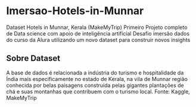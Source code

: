 # Imersao-Hotels-in-Munnar

Dataset  Hotels in Munnar, Kerala (MakeMyTrip)
Primeiro Projeto completo de Data science com apoio de inteligência artificial
Desafio imersão dados do curso da Alura utilizando um novo dataset para construir novos insights
## Sobre Dataset
 A base de dados é relacionada a indústria do turismo e hospitalidade da Índia mais especificamente no estado de Kerala, na vila de Munnar região conhecida por belas paisagens construída pelas gigantes plantações de chá e suas montanhas que contribuem com o turismo local.
Fonte: Kaggle, MakeMyTrip
